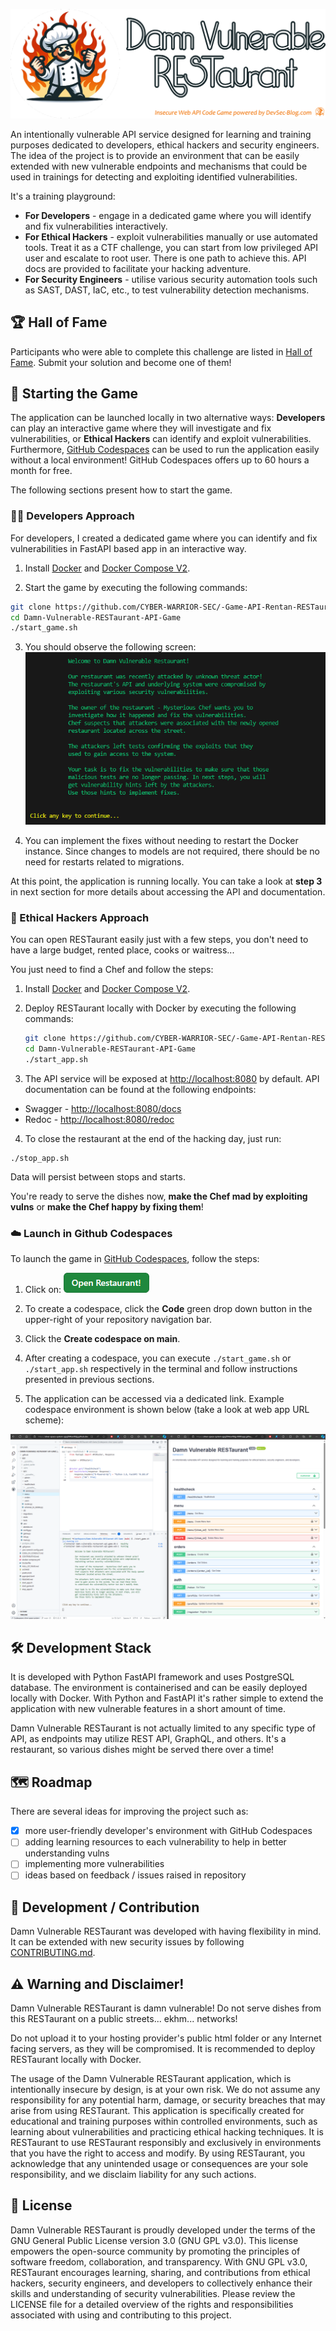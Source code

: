 
![Damn Vulnerable RESTaurant Logo](app/static/img/mad-chef-circle-text.png)

An intentionally vulnerable API service designed for learning and training purposes dedicated to developers, ethical hackers and security engineers. The idea of the project is to provide an environment that can be easily extended with new vulnerable endpoints and mechanisms that could be used in trainings for detecting and exploiting identified vulnerabilities.

It's a training playground: 

* **For Developers** - engage in a dedicated game where you will identify and fix vulnerabilities interactively. 
* **For Ethical Hackers** - exploit vulnerabilities manually or use automated tools. Treat it as a CTF challenge, you can start from low privileged API user and escalate to root user. There is one path to achieve this. API docs are provided to facilitate your hacking adventure.
* **For Security Engineers** - utilise various security automation tools such as SAST, DAST, IaC, etc., to test vulnerability detection mechanisms.

## 🏆 Hall of Fame
Participants who were able to complete this challenge are listed in [Hall of Fame](HALL_OF_FAME.md). Submit your solution and become one of them!

## 🚀 Starting the Game

The application can be launched locally in two alternative ways: **Developers** can play an interactive game where they will investigate and fix vulnerabilities, or **Ethical Hackers** can identify and exploit vulnerabilities. Furthermore, [GitHub Codespaces](https://github.com/features/codespaces) can be used to run the application easily without a local environment! GitHub Codespaces offers up to 60 hours a month for free.

The following sections present how to start the game.

### 👨‍💻 Developers Approach

For developers, I created a dedicated game where you can identify and fix vulnerabilities in FastAPI based app in an interactive way.

1. Install [Docker](https://www.docker.com/get-started/) and [Docker Compose V2](https://docs.docker.com/compose/install/).

2. Start the game by executing the following commands:
```sh
git clone https://github.com/CYBER-WARRIOR-SEC/-Game-API-Rentan-RESTaurant-Sialan
cd Damn-Vulnerable-RESTaurant-API-Game
./start_game.sh
```
3. You should observe the following screen:
![The Game Entry Screen](app/static/img/game-screenshot.png)

4. You can implement the fixes without needing to restart the Docker instance. Since changes to models are not required, there should be no need for restarts related to migrations.

At this point, the application is running locally. You can take a look at **step 3** in next section for more details about accessing the API and documentation.

### 👾 Ethical Hackers Approach

You can open RESTaurant easily just with a few steps, you don't need to have a large budget, rented place, cooks or waitress...

You just need to find a Chef and follow the steps:

1. Install [Docker](https://www.docker.com/get-started/) and [Docker Compose V2](https://docs.docker.com/compose/install/).

2. Deploy RESTaurant locally with Docker by executing the following commands:

    ```sh
    git clone https://github.com/CYBER-WARRIOR-SEC/-Game-API-Rentan-RESTaurant-Sialan
    cd Damn-Vulnerable-RESTaurant-API-Game
    ./start_app.sh
    ```

3. The API service will be exposed at [http://localhost:8080](http://localhost:8080) by default. API documentation can be found at the following endpoints:
 * Swagger - [http://localhost:8080/docs](http://localhost:8080/docs)
 * Redoc - [http://localhost:8080/redoc](http://localhost:8080/redoc)

4. To close the restaurant at the end of the hacking day, just run:
```
./stop_app.sh
```
Data will persist between stops and starts.

You're ready to serve the dishes now, **make the Chef mad by exploiting vulns** or **make the Chef happy by fixing them**!

### ☁️ Launch in Github Codespaces

To launch the game in [GitHub Codespaces](https://github.com/features/codespaces), follow the steps:
1. Click on:
[![Damn Vulnerable RESTaurant Logo](images/codespace-open-button.png)](https://github.com/new?template_owner=theowni&template_name=Damn-Vulnerable-RESTaurant-API-Game&owner=%40me&name=Damn-Vulnerable-RESTaurant-API-Game&description=My+clone+of+Damn+Vulnerable+RESTaurant+API+Game&visibility=public)

2. To create a codespace, click the **Code** green drop down button in the upper-right of your repository navigation bar.
3. Click the **Create codespace on main**.
4. After creating a codespace, you can execute `./start_game.sh` or `./start_app.sh` respectively in the terminal and follow instructions presented in previous sections.
5. The application can be accessed via a dedicated link. Example codespace environment is shown below (take a look at web app URL scheme): 

![Damn Vulnerable RESTaurant Logo](images/codespace-screenshot-2.png)

## 🛠️ Development Stack

It is developed with Python FastAPI framework and uses PostgreSQL database. The environment is containerised and can be easily deployed locally with Docker. With Python and FastAPI it's rather simple to extend the application with new vulnerable features in a short amount of time.

Damn Vulnerable RESTaurant is not actually limited to any specific type of API, as endpoints may utilize REST API, GraphQL, and others. It's a restaurant, so various dishes might be served there over a time!

## 🗺️ Roadmap

There are several ideas for improving the project such as:

- [x] more user-friendly developer's environment with GitHub Codespaces
- [ ] adding learning resources to each vulnerability to help in better understanding vulns
- [ ] implementing more vulnerabilities
- [ ] ideas based on feedback / issues raised in repository

## 🤝 Development / Contribution

Damn Vulnerable RESTaurant was developed with having flexibility in mind. It can be extended with new security issues by following [CONTRIBUTING.md](CONTRIBUTING.md).

## ⚠️ Warning and Disclaimer!
Damn Vulnerable RESTaurant is damn vulnerable! Do not serve dishes from this RESTaurant on a public streets... ekhm... networks!

Do not upload it to your hosting provider's public html folder or any Internet facing servers, as they will be compromised. It is recommended to deploy RESTaurant locally with Docker.

The usage of the Damn Vulnerable RESTaurant application, which is intentionally insecure by design, is at your own risk. We do not assume any responsibility for any potential harm, damage, or security breaches that may arise from using RESTaurant. This application is specifically created for educational and training purposes within controlled environments, such as learning about vulnerabilities and practicing ethical hacking techniques. It is RESTaurant to use RESTaurant responsibly and exclusively in environments that you have the right to access and modify. By using RESTaurant, you acknowledge that any unintended usage or consequences are your sole responsibility, and we disclaim liability for any such actions.

## 🧾 License

Damn Vulnerable RESTaurant is proudly developed under the terms of the GNU General Public License version 3.0 (GNU GPL v3.0). This license empowers the open-source community by promoting the principles of software freedom, collaboration, and transparency. With GNU GPL v3.0, RESTaurant encourages learning, sharing, and contributions from ethical hackers, security engineers, and developers to collectively enhance their skills and understanding of security vulnerabilities. Please review the LICENSE file for a detailed overview of the rights and responsibilities associated with using and contributing to this project.
